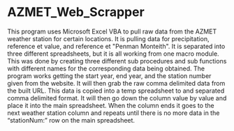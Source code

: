 # AZMET_Web_Scrapper

This program uses Microsoft Excel VBA to pull raw data from the AZMET weather station for certain locations. It is pulling data for precipitation, reference et value, and reference et "Penman Monteith". It is separated into three different spreadsheets, but it is all working from one macro module. This was done by creating three different sub procedures and sub functions with different names for the corresponding data being obtained. The program works getting the start year, end year, and the station number given from the website.  It will then grab the raw comma delimited data from the built URL. This data is copied into a temp spreadsheet to and separated comma delimited format. It will then go down the column value by value  and place it into the main spreadsheet. When the column ends it goes to the next weather station column and repeats until there is no more data in the “stationNum:” row on the main spreadsheet. 
